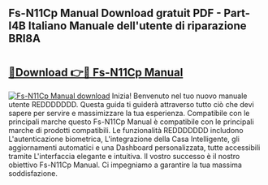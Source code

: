 ## Fs-N11Cp Manual Download gratuit PDF - Part-I4B Italiano Manuale dell'utente di riparazione BRI8A

# <h2><a href="http://dfgo78.blite.top/?on=Fs-N11Cp+Manual">🔗Download 👉🔴 Fs-N11Cp Manual</a></h2>

[![Fs-N11Cp Manual download](https://i.imgur.com/lujVjoI.png)](http://dfgo78.blite.top/?on=Fs-N11Cp+Manual)
Inizia! Benvenuto nel tuo nuovo manuale utente REDDDDDDD. Questa guida ti guiderà attraverso tutto ciò che devi sapere per servire e massimizzare la tua esperienza. Compatibile con le principali marche questo Fs-N11Cp Manual è compatibile con le principali marche di prodotti compatibili. Le funzionalità REDDDDDDD includono L'autenticazione biometrica, L'integrazione della Casa Intelligente, gli aggiornamenti automatici e una Dashboard personalizzata, tutte accessibili tramite L'interfaccia elegante e intuitiva. Il vostro successo è il nostro obiettivo Fs-N11Cp Manual. Ci impegniamo a garantire la tua massima soddisfazione.
